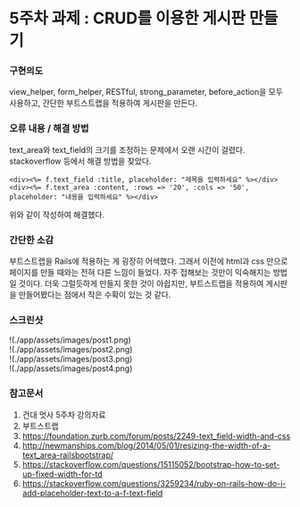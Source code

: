 # 5주차 과제 : CRUD를 이용한 게시판 만들기

### 구현의도

 view_helper, form_helper, RESTful, strong_parameter, before_action을 모두 사용하고, 간단한 부트스트랩을 적용하여 게시판을 만든다.

### 오류 내용 / 해결 방법

 text_area와 text_field의 크기를 조정하는 문제에서 오랜 시간이 걸렸다. stackoverflow 등에서 해결 방법을 찾았다.
 
 ```
 <div><%= f.text_field :title, placeholder: "제목을 입력하세요" %></div>
 <div><%= f.text_area :content, :rows => '20', :cols => '50', placeholder: "내용을 입력하세요" %></div>
 ```
 위와 같이 작성하여 해결했다.
 

### 간단한 소감

 부트스트랩을 Rails에 적용하는 게 굉장히 어색했다. 그래서 이전에 html과 css 만으로 페이지를 만들 때와는 전혀 다른 느낌이 들었다. 
 자주 접해보는 것만이 익숙해지는 방법일 것이다. 더욱 그럴듯하게 만들지 못한 것이 아쉽지만, 부트스트랩을 적용하여 게시판을 만들어봤다는 점에서 작은 수확이 있는 것 같다.

### 스크린샷
 !(./app/assets/images/post1.png)
 <br>
 !(./app/assets/images/post2.png)
 <br>
 !(./app/assets/images/post3.png)
 <br>
 !(./app/assets/images/post4.png)
 
### 참고문서
 1. 건대 멋사 5주차 강의자료
 2. 부트스트랩
 3. https://foundation.zurb.com/forum/posts/2249-text_field-width-and-css
 4. http://newmanships.com/blog/2014/05/01/resizing-the-width-of-a-text_area-railsbootstrap/
 5. https://stackoverflow.com/questions/15115052/bootstrap-how-to-set-up-fixed-width-for-td
 6. https://stackoverflow.com/questions/3259234/ruby-on-rails-how-do-i-add-placeholder-text-to-a-f-text-field

 










